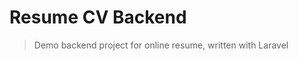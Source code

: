 Resume CV Backend
=================

> Demo backend project for online resume, written with Laravel

